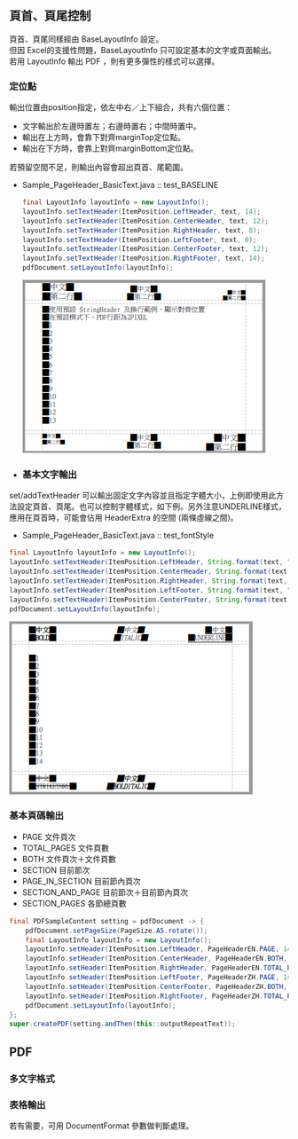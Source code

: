 ## 頁首、頁尾控制

頁首、頁尾同樣經由 BaseLayoutInfo 設定。  
但因 Excel的支援性問題，BaseLayoutInfo 只可設定基本的文字或頁面輸出。  
若用 LayoutInfo 輸出 PDF ，則有更多彈性的樣式可以選擇。

### 定位點

輸出位置由position指定，依左中右／上下組合，共有六個位置：

* 文字輸出於左邊時置左；右邊時置右；中間時置中。
* 輸出在上方時，會靠下對齊marginTop定位點。
* 輸出在下方時，會靠上對齊marginBottom定位點。

若預留空間不足，則輸出內容會超出頁首、尾範圍。

* Sample\_PageHeader\_BasicText.java :: test\_BASELINE

  ```java
  final LayoutInfo layoutInfo = new LayoutInfo();
  layoutInfo.setTextHeader(ItemPosition.LeftHeader, text, 14);
  layoutInfo.setTextHeader(ItemPosition.CenterHeader, text, 12);
  layoutInfo.setTextHeader(ItemPosition.RightHeader, text, 8);
  layoutInfo.setTextHeader(ItemPosition.LeftFooter, text, 8);
  layoutInfo.setTextHeader(ItemPosition.CenterFooter, text, 12);
  layoutInfo.setTextHeader(ItemPosition.RightFooter, text, 14);
  pdfDocument.setLayoutInfo(layoutInfo);
  ```

  ![](/assets/ch02/header_position.png)

* ### 基本文字輸出

set/addTextHeader 可以輸出固定文字內容並且指定字體大小，上例即使用此方法設定頁首、頁尾。也可以控制字體樣式，如下例。另外注意UNDERLINE樣式，應用在頁首時，可能會佔用 HeaderExtra 的空間 (兩條虛線之間)。

* Sample\_PageHeader\_BasicText.java :: test_fontStyle
```java
final LayoutInfo layoutInfo = new LayoutInfo();
layoutInfo.setTextHeader(ItemPosition.LeftHeader, String.format(text, "BOLD"), 12, FontStyle.BOLD);
layoutInfo.setTextHeader(ItemPosition.CenterHeader, String.format(text, "ITALIC"), 12, FontStyle.ITALIC);
layoutInfo.setTextHeader(ItemPosition.RightHeader, String.format(text, "UNDERLINE"), 12, FontStyle.UNDERLINE);
layoutInfo.setTextHeader(ItemPosition.LeftFooter, String.format(text, "STRIKETHRU"), 12, FontStyle.STRIKETHRU);
layoutInfo.setTextHeader(ItemPosition.CenterFooter, String.format(text, "BOLDITALIC"), 12, FontStyle.BOLDITALIC);
pdfDocument.setLayoutInfo(layoutInfo);
```
  ![](/assets/ch02/header_text_fontStyle.png)


### 基本頁碼輸出

* PAGE    文件頁次
* TOTAL\_PAGES    文件頁數
* BOTH     文件頁次＋文件頁數
* SECTION    目前節次
* PAGE\_IN\_SECTION    目前節內頁次
* SECTION\_AND\_PAGE    目前節次＋目前節內頁次
* SECTION\_PAGES    各節總頁數

```java
final PDFSampleContent setting = pdfDocument -> {
    pdfDocument.setPageSize(PageSize.A5.rotate());
    final LayoutInfo layoutInfo = new LayoutInfo();
    layoutInfo.setHeader(ItemPosition.LeftHeader, PageHeaderEN.PAGE, 14);
    layoutInfo.setHeader(ItemPosition.CenterHeader, PageHeaderEN.BOTH, 14);
    layoutInfo.setHeader(ItemPosition.RightHeader, PageHeaderEN.TOTAL_PAGES, 14);
    layoutInfo.setHeader(ItemPosition.LeftFooter, PageHeaderZH.PAGE, 14);
    layoutInfo.setHeader(ItemPosition.CenterFooter, PageHeaderZH.BOTH, 14);
    layoutInfo.setHeader(ItemPosition.RightFooter, PageHeaderZH.TOTAL_PAGES, 14);
    pdfDocument.setLayoutInfo(layoutInfo);
};
super.createPDF(setting.andThen(this::outputRepeatText));
```

## PDF

### 多文字格式

### 表格輸出

若有需要，可用 DocumentFormat 參數做判斷處理。

